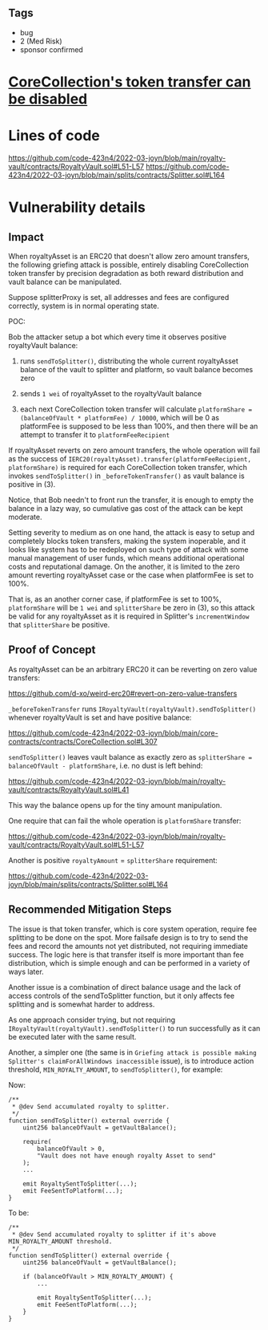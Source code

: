 ## Tags

- bug
- 2 (Med Risk)
- sponsor confirmed

# [CoreCollection's token transfer can be disabled](https://github.com/code-423n4/2022-03-joyn-findings/issues/37) 

# Lines of code

https://github.com/code-423n4/2022-03-joyn/blob/main/royalty-vault/contracts/RoyaltyVault.sol#L51-L57
https://github.com/code-423n4/2022-03-joyn/blob/main/splits/contracts/Splitter.sol#L164


# Vulnerability details

## Impact

When royaltyAsset is an ERC20 that doesn't allow zero amount transfers, the following griefing attack is possible, entirely disabling CoreCollection token transfer by precision degradation as both reward distribution and vault balance can be manipulated.

Suppose splitterProxy is set, all addresses and fees are configured correctly, system is in normal operating state.

POC:

Bob the attacker setup a bot which every time it observes positive royaltyVault balance:

1) runs `sendToSplitter()`, distributing the whole current royaltyAsset balance of the vault to splitter and platform, so vault balance becomes zero

2) sends `1 wei` of royaltyAsset to the royaltyVault balance

3) each next CoreCollection token transfer will calculate `platformShare = (balanceOfVault * platformFee) / 10000`, which will be 0 as platformFee is supposed to be less than 100%, and then there will be an attempt to transfer it to `platformFeeRecipient`

If royaltyAsset reverts on zero amount transfers, the whole operation will fail as the success of `IERC20(royaltyAsset).transfer(platformFeeRecipient, platformShare)` is required for each CoreCollection token transfer, which invokes `sendToSplitter()` in `_beforeTokenTransfer()` as vault balance is positive in (3).

Notice, that Bob needn't to front run the transfer, it is enough to empty the balance in a lazy way, so cumulative gas cost of the attack can be kept moderate.

Setting severity to medium as on one hand, the attack is easy to setup and completely blocks token transfers, making the system inoperable, and it looks like system has to be redeployed on such type of attack with some manual management of user funds, which means additional operational costs and reputational damage. On the another, it is limited to the zero amount reverting royaltyAsset case or the case when platformFee is set to 100%.

That is, as an another corner case, if platformFee is set to 100%, `platformShare` will be `1 wei` and `splitterShare` be zero in (3), so this attack be valid for any royaltyAsset as it is required in Splitter's `incrementWindow` that `splitterShare` be positive.

## Proof of Concept

As royaltyAsset can be an arbitrary ERC20 it can be reverting on zero value transfers:

https://github.com/d-xo/weird-erc20#revert-on-zero-value-transfers

`_beforeTokenTransfer` runs `IRoyaltyVault(royaltyVault).sendToSplitter()` whenever royaltyVault is set and have positive balance:

https://github.com/code-423n4/2022-03-joyn/blob/main/core-contracts/contracts/CoreCollection.sol#L307

`sendToSplitter()` leaves vault balance as exactly zero as `splitterShare = balanceOfVault - platformShare`, i.e. no dust is left behind:

https://github.com/code-423n4/2022-03-joyn/blob/main/royalty-vault/contracts/RoyaltyVault.sol#L41

This way the balance opens up for the tiny amount manipulation.

One require that can fail the whole operation is `platformShare` transfer:

https://github.com/code-423n4/2022-03-joyn/blob/main/royalty-vault/contracts/RoyaltyVault.sol#L51-L57

Another is positive `royaltyAmount` = `splitterShare` requirement:

https://github.com/code-423n4/2022-03-joyn/blob/main/splits/contracts/Splitter.sol#L164

## Recommended Mitigation Steps

The issue is that token transfer, which is core system operation, require fee splitting to be done on the spot. More failsafe design is to try to send the fees and record the amounts not yet distributed, not requiring immediate success. The logic here is that transfer itself is more important than fee distribution, which is simple enough and can be performed in a variety of ways later.

Another issue is a combination of direct balance usage and the lack of access controls of the sendToSplitter function, but it only affects fee splitting and is somewhat harder to address.

As one approach consider trying, but not requiring `IRoyaltyVault(royaltyVault).sendToSplitter()` to run successfully as it can be executed later with the same result.

Another, a simpler one (the same is in `Griefing attack is possible making Splitter's claimForAllWindows inaccessible` issue), is to introduce action threshold, `MIN_ROYALTY_AMOUNT`, to `sendToSplitter()`, for example:

Now:
```
/**
 * @dev Send accumulated royalty to splitter.
 */
function sendToSplitter() external override {
    uint256 balanceOfVault = getVaultBalance();

    require(
        balanceOfVault > 0,
        "Vault does not have enough royalty Asset to send"
    );
	...

    emit RoyaltySentToSplitter(...);
    emit FeeSentToPlatform(...);
}
```

To be:
```
/**
 * @dev Send accumulated royalty to splitter if it's above MIN_ROYALTY_AMOUNT threshold.
 */
function sendToSplitter() external override {
    uint256 balanceOfVault = getVaultBalance();

    if (balanceOfVault > MIN_ROYALTY_AMOUNT) {
		...

	    emit RoyaltySentToSplitter(...);
	    emit FeeSentToPlatform(...);
    }
}
```

